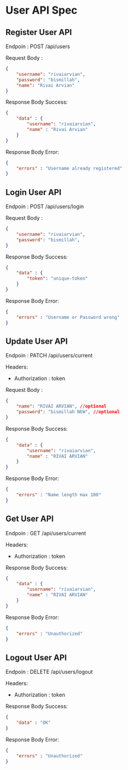 # User API Spec

## Register User API

Endpoin : POST /api/users

Request Body :

```json
{
    "username": "rivaiarvian",
    "password": "bismillah",
    "name": "Rivai Arvian"
}
```

Response Body Success:
```json
{
    "data" : {
        "username": "rivaiarvian",
        "name" : "Rivai Arvian"
    }
}
```

Response Body Error:
```json
{
    "errors" : "Username already registered"
}
```

## Login User API

Endpoin : POST /api/users/login

Request Body :

```json
{
    "username": "rivaiarvian",
    "password": "bismillah",
}
```

Response Body Success:
```json
{
    "data" : {
        "token": "unique-token"
    }
}
```

Response Body Error:
```json
{
    "errors" : "Username or Password wrong"
}
```

## Update User API

Endpoin : PATCH /api/users/current

Headers:
- Authorization : token

Request Body :

```json
{
    "name": "RIVAI ARVIAN", //optional
    "password": "bismillah NEW", //optional
}
```

Response Body Success:
```json
{
    "data" : {
        "username": "rivaiarvian",
        "name" : "RIVAI ARVIAN"
    }
}
```

Response Body Error:
```json
{
    "errors" : "Name length max 100"
}
```

## Get User API

Endpoin : GET /api/users/current

Headers:
- Authorization : token


Response Body Success:
```json
{
    "data" : {
        "username": "rivaiarvian",
        "name" : "RIVAI ARVIAN"
    }
}
```

Response Body Error:
```json
{
    "errors" : "Unauthorized"
}
```

## Logout User API

Endpoin : DELETE /api/users/logout

Headers:
- Authorization : token

Response Body Success:
```json
{
    "data" : "OK"
}
```

Response Body Error:
```json
{
    "errors" : "Unauthorized"
}
```
